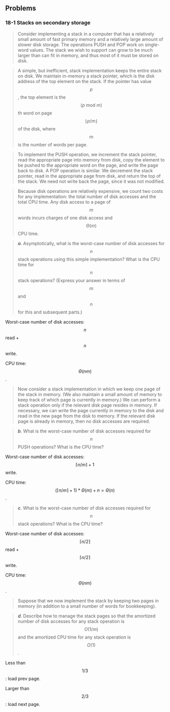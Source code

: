 ## Problems

### 18-1 Stacks on secondary storage

> Consider implementing a stack in a computer that has a relatively small amount of fast primary memory and a relatively large amount of slower disk storage. The operations PUSH and POP work on single-word values. The stack we wish to support can grow to be much larger than can fit in memory, and thus most of it must be stored on disk.

> A simple, but inefficient, stack implementation keeps the entire stack on disk. We maintain in-memory a stack pointer, which is the disk address of the top element on the stack. If the pointer has value $$p$$, the top element is the $$( p ~\text{mod}~ m )$$th word on page $$\lfloor p / m \rfloor$$ of the disk, where $$m$$ is the number of words per page.

> To implement the PUSH operation, we increment the stack pointer, read the appropriate page into memory from disk, copy the element to be pushed to the appropriate word on the page, and write the page back to disk. A POP operation is similar. We decrement the stack pointer, read in the appropriate page from disk, and return the top of the stack. We need not write back the page, since it was not modified.

> Because disk operations are relatively expensive, we count two costs for any implementation: the total number of disk accesses and the total CPU time. Any disk access to a page of $$m$$ words incurs charges of one disk access and $$\Theta(m)$$ CPU time.

> __*a*__. Asymptotically, what is the worst-case number of disk accesses for $$n$$ stack operations using this simple implementation? What is the CPU time for $$n$$ stack operations? (Express your answer in terms of $$m$$ and $$n$$ for this and subsequent parts.)

Worst-case number of disk accesses: $$n$$ read + $$n$$ write.

CPU time: $$\Theta(nm)$$.

> Now consider a stack implementation in which we keep one page of the stack in memory. (We also maintain a small amount of memory to keep track of which page is currently in memory.) We can perform a stack operation only if the relevant disk page resides in memory. If necessary, we can write the page currently in memory to the disk and read in the new page from the disk to memory. If the relevant disk page is already in memory, then no disk accesses are required.

> __*b*__. What is the worst-case number of disk accesses required for $$n$$ PUSH operations? What is the CPU time?

Worst-case number of disk accesses: $$\lceil n / m \rceil + 1$$ write.

CPU time: $$(\lceil n / m \rceil + 1) * \Theta(m) + n = \Theta(n)$$.

> __*c*__. What is the worst-case number of disk accesses required for $$n$$ stack operations? What is the CPU time?

Worst-case number of disk accesses: $$\lceil n / 2 \rceil$$ read + $$\lceil n / 2 \rceil$$ write.

CPU time: $$\Theta(nm)$$.

> Suppose that we now implement the stack by keeping two pages in memory (in addition to a small number of words for bookkeeping).

> __*d*__. Describe how to manage the stack pages so that the amortized number of disk accesses for any stack operation is $$O(1/m)$$ and the amortized CPU time for any stack operation is $$O(1)$$.

Less than $$1/3$$: load prev page.

Larger than $$2/3$$: load next page.

